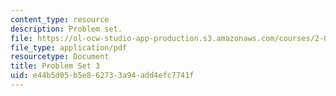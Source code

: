 ```yaml
---
content_type: resource
description: Problem set.
file: https://ol-ocw-studio-app-production.s3.amazonaws.com/courses/2-004-dynamics-and-control-ii-spring-2008/e44b5d05b5e862733a94add4efc7741f_ps3.pdf
file_type: application/pdf
resourcetype: Document
title: Problem Set 3
uid: e44b5d05-b5e8-6273-3a94-add4efc7741f
---
```

